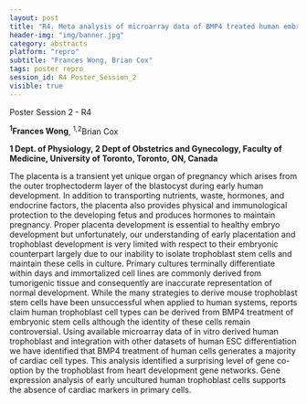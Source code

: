 ```yaml
---
layout: post
title: "R4. Meta analysis of microarray data of BMP4 treated human embryonic stem cells shows poor evidence for trophoblast cell types."
header-img: "img/banner.jpg"
category: abstracts
platform: "repro"
subtitle: "Frances Wong, Brian Cox"
tags: poster repro
session_id: R4 Poster_Session_2
visible: true
---
```

Poster Session 2 - R4

**<sup>1</sup>Frances Wong**, <sup>1,2</sup>Brian Cox

__1 Dept. of Physiology, 2 Dept of Obstetrics and Gynecology, Faculty of Medicine, University of Toronto, Toronto, ON, Canada__

The placenta is a transient yet unique organ of pregnancy which arises from the outer trophectoderm layer of the blastocyst during early human development. In addition to transporting nutrients, waste, hormones, and endocrine factors, the placenta also provides physical and immunological protection to the developing fetus and produces hormones to maintain pregnancy. Proper placenta development is essential to healthy embryo development but unfortunately, our understanding of early placentation and trophoblast development is very limited with respect to their embryonic counterpart largely due to our inability to isolate trophoblast stem cells and maintain these cells in culture. Primary cultures terminally differentiate within days and immortalized cell lines are commonly derived from tumorigenic tissue and consequently are inaccurate representation of normal development. While the many strategies to derive mouse trophoblast stem cells have been unsuccessful when applied to human systems, reports claim human trophoblast cell types can be derived from BMP4 treatment of embryonic stem cells although the identity of these cells remain controversial. Using available microarray data of in vitro derived human trophoblast and integration with other datasets of human ESC differentiation we have identified that BMP4 treatment of human cells generates a majority of cardiac cell types. This analysis identified a surprising level of gene co-option by the trophoblast from heart development gene networks. Gene expression analysis of early uncultured human trophoblast cells supports the absence of cardiac markers in primary cells.  
